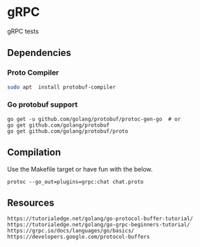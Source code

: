 # gRPC
gRPC tests

## Dependencies
### Proto Compiler
```bash
sudo apt  install protobuf-compiler
```

### Go protobuf support
```
go get -u github.com/golang/protobuf/protoc-gen-go  # or
go get github.com/golang/protobuf
go get github.com/golang/protobuf/proto
```

## Compilation
Use the Makefile target or have fun with the below.
```
protoc --go_out=plugins=grpc:chat chat.proto
```

## Resources
```
https://tutorialedge.net/golang/go-protocol-buffer-tutorial/
https://tutorialedge.net/golang/go-grpc-beginners-tutorial/
https://grpc.io/docs/languages/go/basics/
https://developers.google.com/protocol-buffers
```
